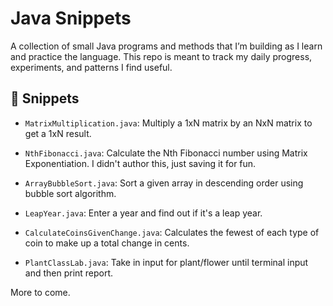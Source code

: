 # Java Snippets

A collection of small Java programs and methods that I’m building as I learn and practice the language. This repo is meant to track my daily progress, experiments, and patterns I find useful.

## 🧠 Snippets
- `MatrixMultiplication.java`: Multiply a 1xN matrix by an NxN matrix to get a 1xN result. 

- `NthFibonacci.java`: Calculate the Nth Fibonacci number using Matrix Exponentiation. I didn't author this, just saving it for fun.

- `ArrayBubbleSort.java`: Sort a given array in descending order using bubble sort algorithm. 

- `LeapYear.java`: Enter a year and find out if it's a leap year. 

- `CalculateCoinsGivenChange.java`: Calculates the fewest of each type of coin to make up a total change in cents. 

- `PlantClassLab.java`: Take in input for plant/flower until terminal input and then print report.

More to come.
